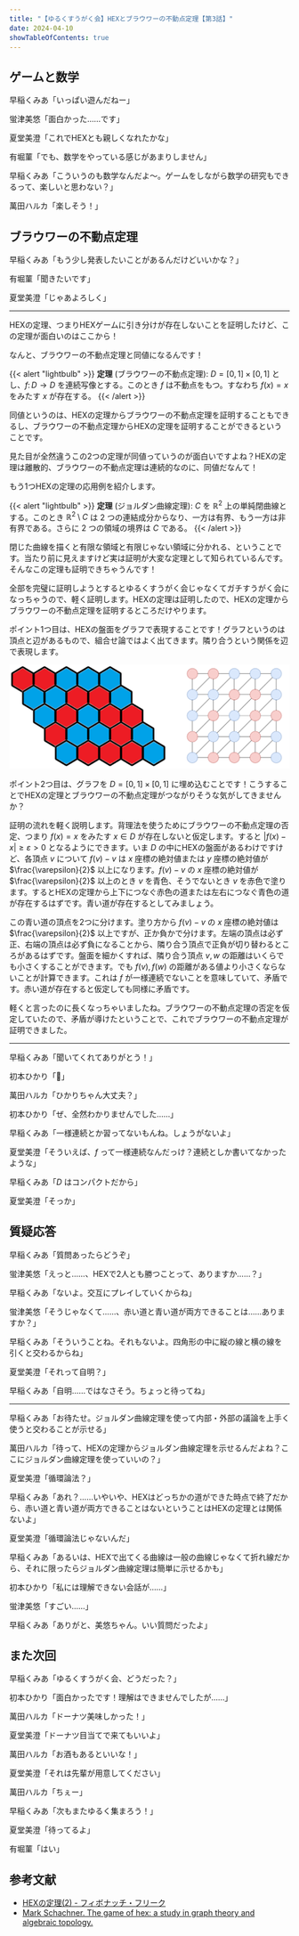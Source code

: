 ```yaml
---
title: "【ゆるくすうがく会】HEXとブラウワーの不動点定理【第3話】"
date: 2024-04-10
showTableOfContents: true
---
```


## ゲームと数学

早稲くみあ「いっぱい遊んだねー」

蛍津美悠「面白かった……です」

夏堂美澄「これでHEXとも親しくなれたかな」

有堀菫「でも、数学をやっている感じがあまりしません」

早稲くみあ「こういうのも数学なんだよ～。ゲームをしながら数学の研究もできるって、楽しいと思わない？」

萬田ハルカ「楽しそう！」

## ブラウワーの不動点定理

早稲くみあ「もう少し発表したいことがあるんだけどいいかな？」

有堀菫「聞きたいです」

夏堂美澄「じゃあよろしく」

---

HEXの定理、つまりHEXゲームに引き分けが存在しないことを証明したけど、この定理が面白いのはここから！

なんと、ブラウワーの不動点定理と同値になるんです！

{{< alert "lightbulb" >}}
**定理** (ブラウワーの不動点定理): $D=[0,1]\times [0,1]$ とし、$f\colon D\to D$ を連続写像とする。このとき $f$ は不動点をもつ。すなわち $f(x)=x$ をみたす $x$ が存在する。
{{< /alert >}}

同値というのは、HEXの定理からブラウワーの不動点定理を証明することもできるし、ブラウワーの不動点定理からHEXの定理を証明することができるということです。

見た目が全然違うこの2つの定理が同値っていうのが面白いですよね？HEXの定理は離散的、ブラウワーの不動点定理は連続的なのに、同値だなんて！

もう1つHEXの定理の応用例を紹介します。

{{< alert "lightbulb" >}}
**定理** (ジョルダン曲線定理): $C$ を $\mathbb{R}^2$ 上の単純閉曲線とする。このとき $\mathbb{R}^2\setminus C$ は 2 つの連結成分からなり、一方は有界、もう一方は非有界である。さらに 2 つの領域の境界は $C$ である。
{{< /alert >}}

閉じた曲線を描くと有限な領域と有限じゃない領域に分かれる、ということです。当たり前に見えますけど実は証明が大変な定理として知られているんです。そんなこの定理も証明できちゃうんです！

全部を完璧に証明しようとするとゆるくすうがく会じゃなくてガチすうがく会になっちゃうので、軽く証明します。HEXの定理は証明したので、HEXの定理からブラウワーの不動点定理を証明するところだけやります。

ポイント1つ目は、HEXの盤面をグラフで表現することです！グラフというのは頂点と辺があるもので、組合せ論ではよく出てきます。隣り合うという関係を辺で表現します。

![](./featured.png)

ポイント2つ目は、グラフを $D=[0,1]\times [0,1]$ に埋め込むことです！こうすることでHEXの定理とブラウワーの不動点定理がつながりそうな気がしてきませんか？

証明の流れを軽く説明します。背理法を使うためにブラウワーの不動点定理の否定、つまり $f(x)=x$ をみたす $x\in D$ が存在しないと仮定します。すると $|f(x)-x|\ge \varepsilon>0$ となるようにできます。いま $D$ の中にHEXの盤面があるわけですけど、各頂点 $v$ について $f(v)-v$ は $x$ 座標の絶対値または $y$ 座標の絶対値が $\frac{\varepsilon}{2}$ 以上になります。$f(v)-v$ の $x$ 座標の絶対値が $\frac{\varepsilon}{2}$ 以上のとき $v$ を青色、そうでないとき $v$ を赤色で塗ります。するとHEXの定理から上下につなぐ赤色の道または左右につなぐ青色の道が存在するはずです。青い道が存在するとしてみましょう。

この青い道の頂点を2つに分けます。塗り方から $f(v)-v$ の $x$ 座標の絶対値は $\frac{\varepsilon}{2}$ 以上ですが、正か負かで分けます。左端の頂点は必ず正、右端の頂点は必ず負になることから、隣り合う頂点で正負が切り替わるところがあるはずです。盤面を細かくすれば、隣り合う頂点 $v,w$ の距離はいくらでも小さくすることができます。でも $f(v),f(w)$ の距離がある値より小さくならないことが計算できます。これは $f$ が一様連続でないことを意味していて、矛盾です。赤い道が存在すると仮定しても同様に矛盾です。

軽くと言ったのに長くなっちゃいましたね。ブラウワーの不動点定理の否定を仮定していたので、矛盾が導けたということで、これでブラウワーの不動点定理が証明できました。

---

早稲くみあ「聞いてくれてありがとう！」

初本ひかり「🤯」

萬田ハルカ「ひかりちゃん大丈夫？」

初本ひかり「ぜ、全然わかりませんでした……」

早稲くみあ「一様連続とか習ってないもんね。しょうがないよ」

夏堂美澄「そういえば、$f$ って一様連続なんだっけ？連続としか書いてなかったような」

早稲くみあ「$D$ はコンパクトだから」

夏堂美澄「そっか」

## 質疑応答

早稲くみあ「質問あったらどうぞ」

蛍津美悠「えっと……、HEXで2人とも勝つことって、ありますか……？」

早稲くみあ「ないよ。交互にプレイしていくからね」

蛍津美悠「そうじゃなくて……、赤い道と青い道が両方できることは……ありますか？」

早稲くみあ「そういうことね。それもないよ。四角形の中に縦の線と横の線を引くと交わるからね」

夏堂美澄「それって自明？」

早稲くみあ「自明……ではなさそう。ちょっと待ってね」

---

早稲くみあ「お待たせ。ジョルダン曲線定理を使って内部・外部の議論を上手く使うと交わることが示せる」

萬田ハルカ「待って、HEXの定理からジョルダン曲線定理を示せるんだよね？ここにジョルダン曲線定理を使っていいの？」

夏堂美澄「循環論法？」

早稲くみあ「あれ？……いやいや、HEXはどっちかの道ができた時点で終了だから、赤い道と青い道が両方できることはないということはHEXの定理とは関係ないよ」

夏堂美澄「循環論法じゃないんだ」

早稲くみあ「あるいは、HEXで出てくる曲線は一般の曲線じゃなくて折れ線だから、それに限ったらジョルダン曲線定理は簡単に示せるかも」

初本ひかり「私には理解できない会話が……」

蛍津美悠「すごい……」

早稲くみあ「ありがと、美悠ちゃん。いい質問だったよ」

## また次回

早稲くみあ「ゆるくすうがく会、どうだった？」

初本ひかり「面白かったです！理解はできませんでしたが……」

萬田ハルカ「ドーナツ美味しかった！」

夏堂美澄「ドーナツ目当てで来てもいいよ」

萬田ハルカ「お酒もあるといいな！」

夏堂美澄「それは先輩が用意してください」

萬田ハルカ「ちぇー」

早稲くみあ「次もまたゆるく集まろう！」

夏堂美澄「待ってるよ」

有堀菫「はい」

## 参考文献

- [HEXの定理(2) - フィボナッチ・フリーク](https://fibonacci-freak.hatenablog.com/entry/2017/08/25/144329)
- [Mark Schachner. The game of hex: a study in graph theory and algebraic topology.](https://math.uchicago.edu/~may/REU2019/REUPapers/Schachner.pdf)